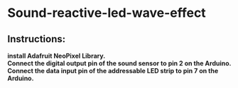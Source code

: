 # Sound-reactive-led-wave-effect
## Instructions:
  **install Adafruit NeoPixel Library.**<br>
  **Connect the digital output pin of the sound sensor to pin 2 on the Arduino.**<br>
  **Connect the data input pin of the addressable LED strip to pin 7 on the Arduino.**
